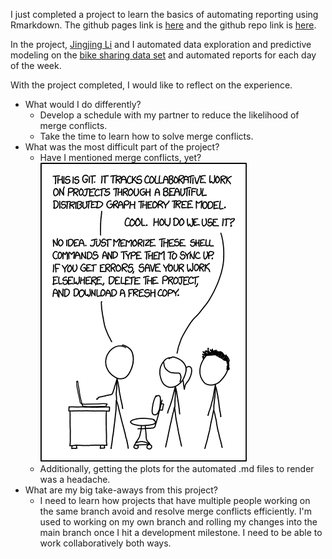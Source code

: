 I just completed a project to learn the basics of automating reporting using Rmarkdown. The github pages link is [here](https://jkclem.github.io/bike-share-prediction/) and the github repo link is [here](https://github.com/jkclem/bike-share-prediction).

In the project, [Jingjing Li](https://github.com/JingJ-Li) and I automated data exploration and predictive modeling on the [bike sharing data set](https://archive.ics.uci.edu/ml/datasets/Bike+Sharing+Dataset) and automated reports for each day of the week.

With the project completed, I would like to reflect on the experience.

- What would I do differently?
  - Develop a schedule with my partner to reduce the likelihood of merge conflicts.
  - Take the time to learn how to solve merge conflicts.
- What was the most difficult part of the project?
  - Have I mentioned merge conflicts, yet? 
![](/images/xkcd-git.png)
  - Additionally, getting the plots for the automated .md files to render was a headache.
- What are my big take-aways from this project?
  - I need to learn how projects that have multiple people working on the same branch avoid and resolve merge conflicts efficiently. I'm used to working on my own branch and rolling my changes into the main branch once I hit a development milestone. I need to be able to work collaboratively both ways.
